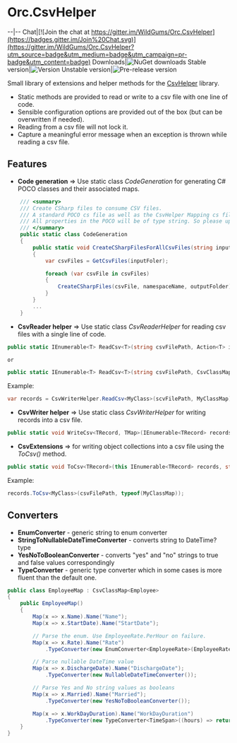 Orc.CsvHelper
=================

--|--
Chat|[![Join the chat at https://gitter.im/WildGums/Orc.CsvHelper](https://badges.gitter.im/Join%20Chat.svg)](https://gitter.im/WildGums/Orc.CsvHelper?utm_source=badge&utm_medium=badge&utm_campaign=pr-badge&utm_content=badge)
Downloads|![NuGet downloads](https://img.shields.io/nuget/dt/orc.csvhelper.svg)
Stable version|![Version](https://img.shields.io/nuget/v/orc.csvhelper.svg)
Unstable version|![Pre-release version](https://img.shields.io/nuget/vpre/orc.csvhelper.svg)

Small library of extensions and helper methods for the [CsvHelper](http://joshclose.github.io/CsvHelper) library.

- Static methods are provided to read or write to a csv file with one line of code.
- Sensible configuration options are provided out of the box (but can be overwritten if needed).
- Reading from a csv file will not lock it.
- Capture a meaningful error message when an exception is thrown while reading a csv file. 

Features
----------

- **Code generation** => Use static class *CodeGeneration* for generating C# POCO classes and their associated maps.

```C#
	/// <summary>
    /// Create CSharp files to consume CSV files.
    /// A standard POCO cs file as well as the CsvHelper Mapping cs file will be created.
    /// All properties in the POCO will be of type string. So please update accordingly.
    /// </summary>
    public static class CodeGeneration
    {
        public static void CreateCSharpFilesForAllCsvFiles(string inputFoler, string namespaceName, string outputFolder)
        {
            var csvFiles = GetCsvFiles(inputFoler);

            foreach (var csvFile in csvFiles)
            {
                CreateCSharpFiles(csvFile, namespaceName, outputFolder);
            }
        }
		...
	}
```

- **CsvReader helper** => Use static class *CsvReaderHelper* for reading csv files with a single line of code.

```C#
public static IEnumerable<T> ReadCsv<T>(string csvFilePath, Action<T> initializer = null, Type mapType = null, CsvConfiguration csvConfiguration = null, bool throwOnError = false)

or

public static IEnumerable<T> ReadCsv<T>(string csvFilePath, CsvClassMap map, Action<T> initializer = null, CsvConfiguration csvConfiguration = null, bool throwOnError = false)
```

Example:
```C#
var records = CsvWriterHelper.ReadCsv<MyClass>(scvFilePath, MyClassMap);
```

- **CsvWriter helper** => Use static class *CsvWriterHelper* for writing records into a csv file.

```C#
public static void WriteCsv<TRecord, TMap>(IEnumerable<TRecord> records, string csvFilePath, CsvConfiguration csvConfiguration = null, bool throwOnError = false)
```

- **CsvExtensions** => for writing object collections into a csv file using the *ToCsv()* method.

```C#
public static void ToCsv<TRecord>(this IEnumerable<TRecord> records, string csvFilePath, Type csvMap = null, CsvConfiguration csvConfiguration = null, bool throwOnError = false)
```

Example:

```C#
records.ToCsv<MyClass>(csvFilePath, typeof(MyClassMap));
```

Converters
--------------

- **EnumConverter** - generic string to enum converter
- **StringToNullableDateTimeConverter** - converts string to DateTime? type
- **YesNoToBooleanConverter** - converts "yes" and "no" strings to true and false values correspondingly
- **TypeConverter** - generic type converter which in some cases is more fluent than the default one.

```C#
public class EmployeeMap : CsvClassMap<Employee>
{
    public EmployeeMap()
    {
        Map(x => x.Name).Name("Name");
        Map(x => x.StartDate).Name("StartDate");

        // Parse the enum. Use EmployeeRate.PerHour on failure.
        Map(x => x.Rate).Name("Rate")
            .TypeConverter(new EnumConverter<EmployeeRate>(EmployeeRate.PerHour));

        // Parse nullable DateTime value
        Map(x => x.DischargeDate).Name("DischargeDate");
            .TypeConverter(new NullableDateTimeConverter());

        // Parse Yes and No string values as booleans
        Map(x => x.Married).Name("Married");
            .TypeConverter(new YesNoToBooleanConverter());

        Map(x => x.WorkDayDuration).Name("WorkDayDuration")
            .TypeConverter(new TypeConverter<TimeSpan>((hours) => return new TimeSpan(Convert.ToDouble(hours), 0, 0)));
    }
}

```